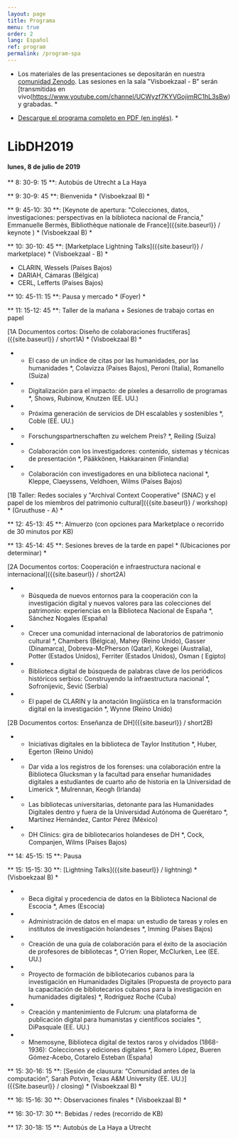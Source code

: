 ```yaml
---
layout: page
title: Programa
menu: true
order: 2
lang: Español
ref: program
permalink: /program-spa
---
```


* Los materiales de las presentaciones se depositarán en nuestra [comunidad Zenodo](https://zenodo.org/communities/libraries-as-research-partner-2019/). Las sesiones en la sala "Visboekzaal - B" serán [transmitidas en vivo(https://www.youtube.com/channel/UCWyzf7KYVGojimRC1hL3sBw) y grabadas. *

* [Descargue el programa completo en PDF (en inglés)](https://adholibdh.github.io/dh2019-preconference/assets/pdfs/LibDH2019_Programme.pdf). *

# LibDH2019

#### lunes, 8 de julio de 2019

** 8: 30-9: 15 **: Autobús de Utrecht a La Haya

** 9: 30-9: 45 **: Bienvenida * (Visboekzaal B) *

** 9: 45-10: 30 **: [Keynote de apertura: "Colecciones, datos, investigaciones: perspectivas en la biblioteca nacional de Francia," Emmanuelle Bermès, Bibliothèque nationale de France]({{site.baseurl}} / keynote ) * (Visboekzaal B) *

** 10: 30-10: 45 **: [Marketplace Lightning Talks]({{site.baseurl}} / marketplace) * (Visboekzaal - B) *
* CLARIN, Wessels (Países Bajos)
* DARIAH, Cámaras (Bélgica)
* CERL, Lefferts (Países Bajos)

** 10: 45-11: 15 **: Pausa y mercado * (Foyer) *

** 11: 15-12: 45 **: Taller de la mañana + Sesiones de trabajo cortas en papel

[1A Documentos cortos: Diseño de colaboraciones fructíferas]({{site.baseurl}} / short1A) * (Visboekzaal B) *
* * El caso de un índice de citas por las humanidades, por las humanidades *, Colavizza (Países Bajos), Peroni (Italia), Romanello (Suiza)
* * Digitalización para el impacto: de píxeles a desarrollo de programas *, Shows, Rubinow, Knutzen (EE. UU.)
* * Próxima generación de servicios de DH escalables y sostenibles *, Coble (EE. UU.)
* * Forschungspartnerschaften zu welchem Preis? *, Reiling (Suiza)
* * Colaboración con los investigadores: contenido, sistemas y técnicas de presentación *, Pääkkönen, Hakkarainen (Finlandia)
* * Colaboración con investigadores en una biblioteca nacional *, Kleppe, Claeyssens, Veldhoen, Wilms (Países Bajos)

[1B Taller: Redes sociales y "Archival Context Cooperative" (SNAC) y el papel de los miembros del patrimonio cultural]({{site.baseurl}} / workshop) * (Gruuthuse - A) *

** 12: 45-13: 45 **: Almuerzo (con opciones para Marketplace o recorrido de 30 minutos por KB)

** 13: 45-14: 45 **: Sesiones breves de la tarde en papel * (Ubicaciones por determinar) *

[2A Documentos cortos: Cooperación e infraestructura nacional e internacional]({{site.baseurl}} / short2A)
* * Búsqueda de nuevos entornos para la cooperación con la investigación digital y nuevos valores para las colecciones del patrimonio: experiencias en la Biblioteca Nacional de España *, Sánchez Nogales (España)
* * Crecer una comunidad internacional de laboratorios de patrimonio cultural *, Chambers (Bélgica), Mahey (Reino Unido), Gasser (Dinamarca), Dobreva-McPherson (Qatar), Kokegei (Australia), Potter (Estados Unidos), Ferriter (Estados Unidos), Osman ( Egipto)
* * Biblioteca digital de búsqueda de palabras clave de los periódicos históricos serbios: Construyendo la infraestructura nacional *, Sofronijevic, Šević (Serbia)
* * El papel de CLARIN y la anotación lingüística en la transformación digital en la investigación *, Wynne (Reino Unido)

[2B Documentos cortos: Enseñanza de DH]({{site.baseurl}} / short2B)
* * Iniciativas digitales en la biblioteca de Taylor Institution *, Huber, Egerton (Reino Unido)
* * Dar vida a los registros de los forenses: una colaboración entre la Biblioteca Glucksman y la facultad para enseñar humanidades digitales a estudiantes de cuarto año de historia en la Universidad de Limerick *, Mulrennan, Keogh (Irlanda)
* * Las bibliotecas universitarias, detonante para las Humanidades Digitales dentro y fuera de la Universidad Autónoma de Querétaro *, Martínez Hernández, Cantor Pérez (México)
* * DH Clinics: gira de bibliotecarios holandeses de DH *, Cock, Companjen, Wilms (Países Bajos)

** 14: 45-15: 15 **: Pausa

** 15: 15-15: 30 **: [Lightning Talks]({{site.baseurl}} / lightning) * (Visboekzaal B) *
* * Beca digital y procedencia de datos en la Biblioteca Nacional de Escocia *, Ames (Escocia)
* * Administración de datos en el mapa: un estudio de tareas y roles en institutos de investigación holandeses *, Imming (Países Bajos)
* * Creación de una guía de colaboración para el éxito de la asociación de profesores de bibliotecas *, O'rien Roper, McClurken, Lee (EE. UU.)
* * Proyecto de formación de bibliotecarios cubanos para la investigación en Humanidades Digitales (Propuesta de proyecto para la capacitación de bibliotecarios cubanos para la investigación en humanidades digitales) *, Rodríguez Roche (Cuba)
* * Creación y mantenimiento de Fulcrum: una plataforma de publicación digital para humanistas y científicos sociales *, DiPasquale (EE. UU.)
* * Mnemosyne, Biblioteca digital de textos raros y olvidados (1868-1936): Colecciones y ediciones digitales *, Romero López, Bueren Gómez-Acebo, Cotarelo Esteban (España)

** 15: 30-16: 15 **: [Sesión de clausura: “Comunidad antes de la computación”, Sarah Potvin, Texas A&M University (EE. UU.)]({{Site.baseurl}} / closing) * (Visboekzaal B) *

** 16: 15-16: 30 **: Observaciones finales * (Visboekzaal B) *

** 16: 30-17: 30 **: Bebidas / redes (recorrido de KB)

** 17: 30-18: 15 **: Autobús de La Haya a Utrecht
